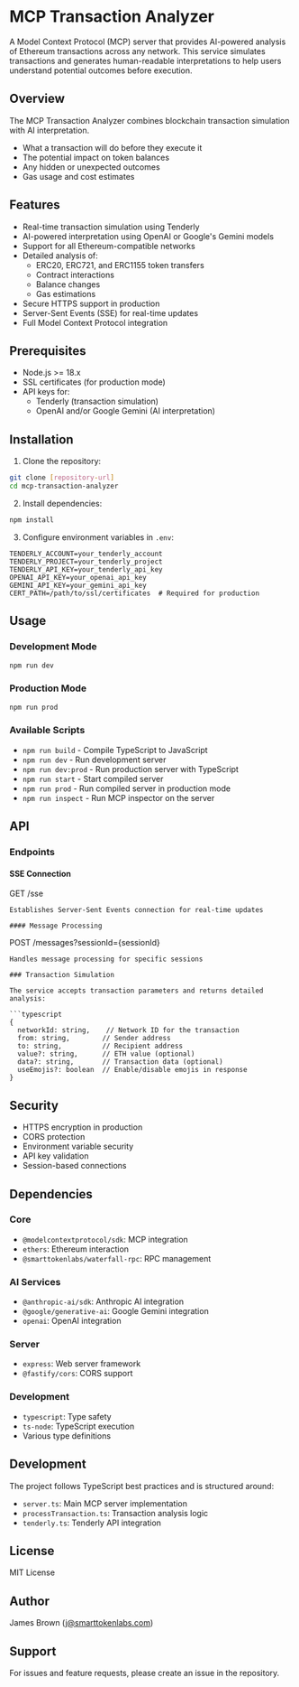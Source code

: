 # MCP Transaction Analyzer

A Model Context Protocol (MCP) server that provides AI-powered analysis of Ethereum transactions across any network. This service simulates transactions and generates human-readable interpretations to help users understand potential outcomes before execution.

## Overview

The MCP Transaction Analyzer combines blockchain transaction simulation with AI interpretation.
- What a transaction will do before they execute it
- The potential impact on token balances
- Any hidden or unexpected outcomes
- Gas usage and cost estimates

## Features

- Real-time transaction simulation using Tenderly
- AI-powered interpretation using OpenAI or Google's Gemini models
- Support for all Ethereum-compatible networks
- Detailed analysis of:
  - ERC20, ERC721, and ERC1155 token transfers
  - Contract interactions
  - Balance changes
  - Gas estimations
- Secure HTTPS support in production
- Server-Sent Events (SSE) for real-time updates
- Full Model Context Protocol integration

## Prerequisites

- Node.js >= 18.x
- SSL certificates (for production mode)
- API keys for:
  - Tenderly (transaction simulation)
  - OpenAI and/or Google Gemini (AI interpretation)

## Installation

1. Clone the repository:
```bash
git clone [repository-url]
cd mcp-transaction-analyzer
```

2. Install dependencies:
```bash
npm install
```

3. Configure environment variables in `.env`:
```env
TENDERLY_ACCOUNT=your_tenderly_account
TENDERLY_PROJECT=your_tenderly_project
TENDERLY_API_KEY=your_tenderly_api_key
OPENAI_API_KEY=your_openai_api_key
GEMINI_API_KEY=your_gemini_api_key
CERT_PATH=/path/to/ssl/certificates  # Required for production
```

## Usage

### Development Mode
```bash
npm run dev
```

### Production Mode
```bash
npm run prod
```

### Available Scripts

- `npm run build` - Compile TypeScript to JavaScript
- `npm run dev` - Run development server
- `npm run dev:prod` - Run production server with TypeScript
- `npm run start` - Start compiled server
- `npm run prod` - Run compiled server in production mode
- `npm run inspect` - Run MCP inspector on the server

## API

### Endpoints

#### SSE Connection
GET /sse
```
Establishes Server-Sent Events connection for real-time updates

#### Message Processing
```
POST /messages?sessionId={sessionId}
```
Handles message processing for specific sessions

### Transaction Simulation

The service accepts transaction parameters and returns detailed analysis:

```typescript
{
  networkId: string,    // Network ID for the transaction
  from: string,        // Sender address
  to: string,          // Recipient address
  value?: string,      // ETH value (optional)
  data?: string,       // Transaction data (optional)
  useEmojis?: boolean  // Enable/disable emojis in response
}
```

## Security

- HTTPS encryption in production
- CORS protection
- Environment variable security
- API key validation
- Session-based connections

## Dependencies

### Core
- `@modelcontextprotocol/sdk`: MCP integration
- `ethers`: Ethereum interaction
- `@smarttokenlabs/waterfall-rpc`: RPC management

### AI Services
- `@anthropic-ai/sdk`: Anthropic AI integration
- `@google/generative-ai`: Google Gemini integration
- `openai`: OpenAI integration

### Server
- `express`: Web server framework
- `@fastify/cors`: CORS support

### Development
- `typescript`: Type safety
- `ts-node`: TypeScript execution
- Various type definitions

## Development

The project follows TypeScript best practices and is structured around:
- `server.ts`: Main MCP server implementation
- `processTransaction.ts`: Transaction analysis logic
- `tenderly.ts`: Tenderly API integration

## License

MIT License

## Author

James Brown (j@smarttokenlabs.com)

## Support

For issues and feature requests, please create an issue in the repository.
